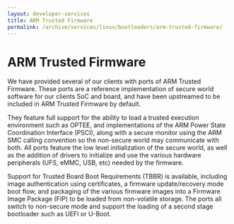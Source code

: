```yaml
---
layout: developer-services
title: ARM Trusted Firmware
permalink: /archive/services/linux/bootloaders/arm-trusted-firmware/
---
```

# ARM Trusted Firmware

We have provided several of our clients with ports of ARM Trusted Firmware. These ports are a reference implementation of secure world software for our clients SoC and board, and have been upstreamed to be included in ARM Trusted Firmware by default.

They feature full support for the ability to load a trusted execution environment such as OPTEE, and implementations of the ARM Power State Coordination Interface (PSCI), along with a secure monitor using the ARM SMC calling convention so the non-secure world may communicate with both.  All ports feature the low level initialization of the secure world, as well as the addition of drivers to initialize and use the various hardware peripherals (UFS, eMMC, USB, etc) needed by the firmware.

Support for Trusted Board Boot Requirements (TBBR) is available, including image authentication using certificates, a firmware update/recovery mode boot flow, and packaging of the various firmware images into a Firmware Image Package (FIP) to be loaded from non-volatile storage. The ports all switch to non-secure mode and support the loading of a second stage bootloader such as UEFI or U-Boot.
